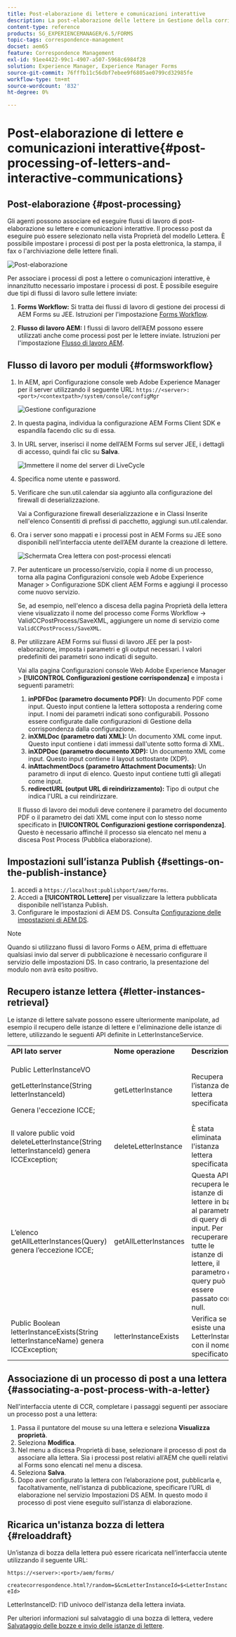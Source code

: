 ```yaml
---
title: Post-elaborazione di lettere e comunicazioni interattive
description: La post-elaborazione delle lettere in Gestione della corrispondenza consente di creare processi di post AEM e Forms, come la stampa e l’e-mail, e di integrarli con le lettere.
content-type: reference
products: SG_EXPERIENCEMANAGER/6.5/FORMS
topic-tags: correspondence-management
docset: aem65
feature: Correspondence Management
exl-id: 91ee4422-99c1-4907-a507-5968c6984f28
solution: Experience Manager, Experience Manager Forms
source-git-commit: 76fffb11c56dbf7ebee9f6805ae0799cd32985fe
workflow-type: tm+mt
source-wordcount: '832'
ht-degree: 0%

---
```


# Post-elaborazione di lettere e comunicazioni interattive{#post-processing-of-letters-and-interactive-communications}

## Post-elaborazione {#post-processing}

Gli agenti possono associare ed eseguire flussi di lavoro di post-elaborazione su lettere e comunicazioni interattive. Il processo post da eseguire può essere selezionato nella vista Proprietà del modello Lettera. È possibile impostare i processi di post per la posta elettronica, la stampa, il fax o l&#39;archiviazione delle lettere finali.

![Post-elaborazione](assets/ppoverview.png)

Per associare i processi di post a lettere o comunicazioni interattive, è innanzitutto necessario impostare i processi di post. È possibile eseguire due tipi di flussi di lavoro sulle lettere inviate:

1. **Forms Workflow:** Si tratta dei flussi di lavoro di gestione dei processi di AEM Forms su JEE. Istruzioni per l&#39;impostazione [Forms Workflow](#formsworkflow).

1. **Flusso di lavoro AEM:** I flussi di lavoro dell’AEM possono essere utilizzati anche come processi post per le lettere inviate. Istruzioni per l&#39;impostazione [Flusso di lavoro AEM](../../forms/using/aem-forms-workflow.md).

## Flusso di lavoro per moduli {#formsworkflow}

1. In AEM, apri Configurazione console web Adobe Experience Manager per il server utilizzando il seguente URL: `https://<server>:<port>/<contextpath>/system/console/configMgr`

   ![Gestione configurazione](assets/2configmanager-1.png)

1. In questa pagina, individua la configurazione AEM Forms Client SDK e espandila facendo clic su di essa.
1. In URL server, inserisci il nome dell’AEM Forms sul server JEE, i dettagli di accesso, quindi fai clic su **Salva**.

   ![Immettere il nome del server di LiveCycle](assets/1cofigmanager.png)

1. Specifica nome utente e password.
1. Verificare che sun.util.calendar sia aggiunto alla configurazione del firewall di deserializzazione.

   Vai a Configurazione firewall deserializzazione e in Classi Inserite nell&#39;elenco Consentiti di prefissi di pacchetto, aggiungi sun.util.calendar.

1. Ora i server sono mappati e i processi post in AEM Forms su JEE sono disponibili nell’interfaccia utente dell’AEM durante la creazione di lettere.

   ![Schermata Crea lettera con post-processi elencati](assets/0configmanager.png)

1. Per autenticare un processo/servizio, copia il nome di un processo, torna alla pagina Configurazioni console web Adobe Experience Manager > Configurazione SDK client AEM Forms e aggiungi il processo come nuovo servizio.

   Se, ad esempio, nell&#39;elenco a discesa della pagina Proprietà della lettera viene visualizzato il nome del processo come Forms Workflow -> ValidCCPostProcess/SaveXML, aggiungere un nome di servizio come `ValidCCPostProcess/SaveXML`.

1. Per utilizzare AEM Forms sui flussi di lavoro JEE per la post-elaborazione, imposta i parametri e gli output necessari. I valori predefiniti dei parametri sono indicati di seguito.

   Vai alla pagina Configurazioni console Web Adobe Experience Manager > **[!UICONTROL Configurazioni gestione corrispondenza]** e imposta i seguenti parametri:

   1. **inPDFDoc (parametro documento PDF):** Un documento PDF come input. Questo input contiene la lettera sottoposta a rendering come input. I nomi dei parametri indicati sono configurabili. Possono essere configurate dalle configurazioni di Gestione della corrispondenza dalla configurazione.
   1. **inXMLDoc (parametro dati XML):** Un documento XML come input. Questo input contiene i dati immessi dall&#39;utente sotto forma di XML.
   1. **inXDPDoc (parametro documento XDP):** Un documento XML come input. Questo input contiene il layout sottostante (XDP).
   1. **inAttachmentDocs (parametro Attachment Documents):** Un parametro di input di elenco. Questo input contiene tutti gli allegati come input.
   1. **redirectURL (output URL di reindirizzamento):** Tipo di output che indica l&#39;URL a cui reindirizzare.

   Il flusso di lavoro dei moduli deve contenere il parametro del documento PDF o il parametro dei dati XML come input con lo stesso nome specificato in **[!UICONTROL Configurazioni gestione corrispondenza]**. Questo è necessario affinché il processo sia elencato nel menu a discesa Post Process (Pubblica elaborazione).

## Impostazioni sull’istanza Publish {#settings-on-the-publish-instance}

1. accedi a `https://localhost:publishport/aem/forms`.
1. Accedi a **[!UICONTROL Lettere]** per visualizzare la lettera pubblicata disponibile nell’istanza Publish.
1. Configurare le impostazioni di AEM DS. Consulta [Configurazione delle impostazioni di AEM DS](../../forms/using/configuring-the-processing-server-url.md).

>[!NOTE]
>
>Quando si utilizzano flussi di lavoro Forms o AEM, prima di effettuare qualsiasi invio dal server di pubblicazione è necessario configurare il servizio delle impostazioni DS. In caso contrario, la presentazione del modulo non avrà esito positivo.

## Recupero istanze lettera {#letter-instances-retrieval}

Le istanze di lettere salvate possono essere ulteriormente manipolate, ad esempio il recupero delle istanze di lettere e l&#39;eliminazione delle istanze di lettere, utilizzando le seguenti API definite in LetterInstanceService.

<table>
 <tbody>
  <tr>
   <td><strong>API lato server</strong></td>
   <td><strong>Nome operazione</strong></td>
   <td><strong>Descrizione</strong></td>
  </tr>
  <tr>
   <td><p>Public LetterInstanceVO</p> <p>getLetterInstance(String letterInstanceId)</p> <p>Genera l'eccezione ICCE; </p> </td>
   <td>getLetterInstance</td>
   <td>Recupera l’istanza della lettera specificata </td>
  </tr>
  <tr>
   <td>Il valore public void deleteLetterInstance(String letterInstanceId) genera ICCException; </td>
   <td>deleteLetterInstance </td>
   <td>È stata eliminata l'istanza lettera specificata </td>
  </tr>
  <tr>
   <td>L’elenco getAllLetterInstances(Query) genera l’eccezione ICCE; </td>
   <td>getAllLetterInstances </td>
   <td>Questa API recupera le istanze di lettere in base al parametro di query di input. Per recuperare tutte le istanze di lettere, il parametro di query può essere passato come null.<br /> </td>
  </tr>
  <tr>
   <td>Public Boolean letterInstanceExists(String letterInstanceName) genera ICCException; </td>
   <td>letterInstanceExists </td>
   <td>Verifica se esiste una LetterInstance con il nome specificato </td>
  </tr>
 </tbody>
</table>

## Associazione di un processo di post a una lettera {#associating-a-post-process-with-a-letter}

Nell&#39;interfaccia utente di CCR, completare i passaggi seguenti per associare un processo post a una lettera:

1. Passa il puntatore del mouse su una lettera e seleziona **Visualizza proprietà**.
1. Seleziona **Modifica**.
1. Nel menu a discesa Proprietà di base, selezionare il processo di post da associare alla lettera. Sia i processi post relativi all’AEM che quelli relativi al Forms sono elencati nel menu a discesa.
1. Seleziona **Salva**.
1. Dopo aver configurato la lettera con l’elaborazione post, pubblicarla e, facoltativamente, nell’istanza di pubblicazione, specificare l’URL di elaborazione nel servizio Impostazioni DS AEM. In questo modo il processo di post viene eseguito sull’istanza di elaborazione.

## Ricarica un&#39;istanza bozza di lettera  {#reloaddraft}

Un’istanza di bozza della lettera può essere ricaricata nell’interfaccia utente utilizzando il seguente URL:

`https://<server>:<port>/aem/forms/`

`createcorrespondence.html?/random=$&cmLetterInstanceId=$<LetterInstanceId>`

LetterInstanceID: l&#39;ID univoco dell&#39;istanza della lettera inviata.

Per ulteriori informazioni sul salvataggio di una bozza di lettera, vedere [Salvataggio delle bozze e invio delle istanze di lettere](../../forms/using/create-correspondence.md#savingdrafts).
